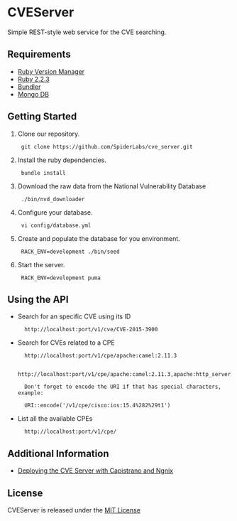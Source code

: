 # CVEServer

Simple REST-style web service for the CVE searching.

## Requirements

  * [Ruby Version Manager](https://rvm.io)
  * [Ruby 2.2.3](https://www.ruby-lang.org)
  * [Bundler](http://bundler.io)
  * [Mongo DB](https://www.mongodb.org)

## Getting Started

1. Clone our repository.

        git clone https://github.com/SpiderLabs/cve_server.git

2. Install the ruby dependencies.

        bundle install

3. Download the raw data from the National Vulnerability Database

        ./bin/nvd_downloader

4. Configure your database.

        vi config/database.yml

5. Create and populate the database for you environment.

        RACK_ENV=development ./bin/seed

6. Start the server.

        RACK_ENV=development puma

## Using the API

* Search for an specific CVE using its ID

        http://localhost:port/v1/cve/CVE-2015-3900

* Search for CVEs related to a CPE

        http://localhost:port/v1/cpe/apache:camel:2.11.3

        http://localhost:port/v1/cpe/apache:camel:2.11.3,apache:http_server:2.4.4

        Don't forget to encode the URI if that has special characters, example:

        URI::encode('/v1/cpe/cisco:ios:15.4%282%29t1')

* List all the available CPEs

        http://localhost:port/v1/cpe/

## Additional Information

  * [Deploying the CVE Server with Capistrano and Ngnix](https://github.com/SpiderLabs/cve_server/wiki/Deploying-the-CVE-Server-with-Capistrano-and-Ngnix)

## License
  CVEServer is released under the [MIT License](http://www.opensource.org/licenses/MIT)
